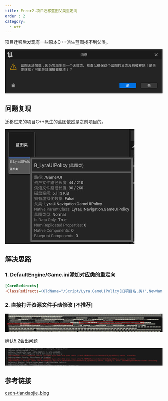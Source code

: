 ```yaml
---
title: Error2.项目迁移蓝图父类重定向
order : 2
category:
  - u++
---
```


<chatmessage avatar="../../assets/emoji/hh.png" :avatarWidth="40">
项目迁移后发现有一些原本C++派生蓝图找不到父类。
</chatmessage>

![](..%2Fassets%2Ferrortip.png)

## 问题复现

<chatmessage avatar="../../assets/emoji/kclr.png" :avatarWidth="40">
迁移过来的项目C++派生的蓝图依然是之前项目的。
</chatmessage>

![](..%2Fassets%2Fretarget.jpg)

## 解决思路

### 1. DefaultEngine/Game.ini添加对应类的重定向

``` ini
[CoreRedirects]
+ClassRedirects=(OldName="/Script/Lyra.GameUIPolicy(旧项目名.类)",NewName="/Script/NEW.GameUIPolicy(新项目名.类)")
```

### 2. ~~直接打开资源文件手动修改~~ [不推荐]

![](..%2Fassets%2FnativeParent.jpg)

<chatmessage avatar="../../assets/emoji/dsyj.png" :avatarWidth="40" alignLeft>
确认5.2会出问题
</chatmessage>

![](..%2Fassets%2Ftargeterror.jpg)

## 参考链接

[csdn-tianxiaojie_blog](https://blog.csdn.net/tianxiaojie_blog/article/details/129405380)